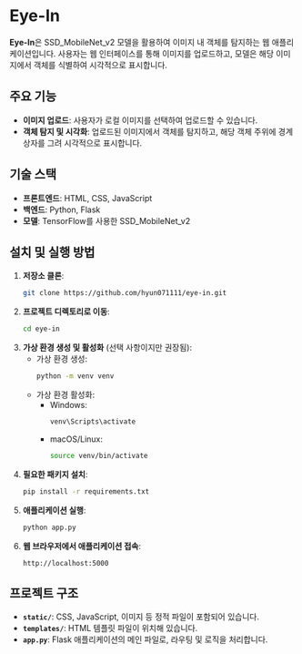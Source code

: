 # Eye-In

**Eye-In**은 SSD_MobileNet_v2 모델을 활용하여 이미지 내 객체를 탐지하는 웹 애플리케이션입니다. 사용자는 웹 인터페이스를 통해 이미지를 업로드하고, 모델은 해당 이미지에서 객체를 식별하여 시각적으로 표시합니다.

## 주요 기능

- **이미지 업로드**: 사용자가 로컬 이미지를 선택하여 업로드할 수 있습니다.
- **객체 탐지 및 시각화**: 업로드된 이미지에서 객체를 탐지하고, 해당 객체 주위에 경계 상자를 그려 시각적으로 표시합니다.

## 기술 스택

- **프론트엔드**: HTML, CSS, JavaScript
- **백엔드**: Python, Flask
- **모델**: TensorFlow를 사용한 SSD_MobileNet_v2

## 설치 및 실행 방법

1. **저장소 클론**:
   ```bash
   git clone https://github.com/hyun071111/eye-in.git
   ```
2. **프로젝트 디렉토리로 이동**:
   ```bash
   cd eye-in
   ```
3. **가상 환경 생성 및 활성화** (선택 사항이지만 권장됨):
   - 가상 환경 생성:
     ```bash
     python -m venv venv
     ```
   - 가상 환경 활성화:
     - Windows:
       ```bash
       venv\Scripts\activate
       ```
     - macOS/Linux:
       ```bash
       source venv/bin/activate
       ```
4. **필요한 패키지 설치**:
   ```bash
   pip install -r requirements.txt
   ```
5. **애플리케이션 실행**:
   ```bash
   python app.py
   ```
6. **웹 브라우저에서 애플리케이션 접속**:
   ```
   http://localhost:5000
   ```

## 프로젝트 구조

- **`static/`**: CSS, JavaScript, 이미지 등 정적 파일이 포함되어 있습니다.
- **`templates/`**: HTML 템플릿 파일이 위치해 있습니다.
- **`app.py`**: Flask 애플리케이션의 메인 파일로, 라우팅 및 로직을 처리합니다.
